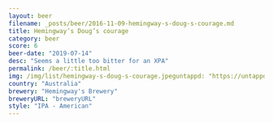 ```yaml
---
layout: beer
filename: _posts/beer/2016-11-09-hemingway-s-doug-s-courage.md
title: Hemingway’s Doug’s courage
category: beer
score: 6
beer-date: "2019-07-14"
desc: "Seems a little too bitter for an XPA"
permalink: /beer/:title.html
img: /img/list/hemingway-s-doug-s-courage.jpeguntappd: "https://untappd.com/b/hemingways-brewery-dougs-courage-xpa/1622698"
country: "Australia"
brewery: "Hemingway's Brewery"
breweryURL: "breweryURL"
style: "IPA - American"
---
```

